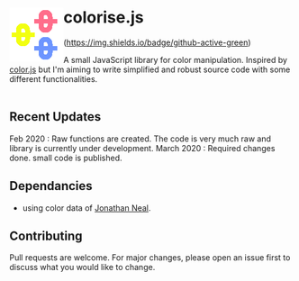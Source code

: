 # colorise.js [<img src="https://github.com/mayuraitavadekar/color-bee.js/blob/master/new-color-bee-icon.png" alt="color-bee Logo" align="left">](https://github.com/mayuraitavadekar/color-bee.js)
(https://img.shields.io/badge/github-active-green)

A small JavaScript library for color manipulation.
Inspired by [color.js](https://github.com/brehaut/color-js) but I'm aiming to write simplified and robust source code with some different functionalities. 
<br/>
<br/>
## Recent Updates

Feb 2020 : Raw functions are created. The code is very much raw and library is currently under development.
March 2020 : Required changes done. small code is published. 

## Dependancies

- using color data of [Jonathan Neal](https://github.com/jonathantneal).

## Contributing

Pull requests are welcome. For major changes, please open an issue first to discuss what you would like to change.
